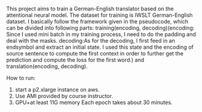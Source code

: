 This project aims to train a German-English translator based on the attentional neural model.
The dataset for training is IWSLT German-English dataset.
I basically follow the framework given in the pseudocode, which can be divided into following parts: training(encoding, decoding)(encoding: Since I used mini batch in my training process, I need to do the padding and deal with the masks. decoding:As for the decoding, I first feed in an endsymbol and extract an initial state. I used this state and
the encoding of source sentence to compute the first context in order to further get the prediction
and compute the loss for the first word.) and translation(encoding, decoding).

How to run:
1. start a p2.xlarge instance on aws.
2. Use AMI provided by course instructor.
3. GPU+at least 11G memory
Each epoch takes about 30 minutes.

